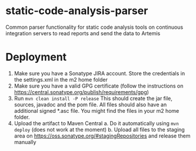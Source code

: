 # static-code-analysis-parser
Common parser functionality for static code analysis tools on continuous integration servers to read reports and send the data to Artemis

# Deployment

1. Make sure you have a Sonatype JIRA account. Store the credentials in the settings.xml in the m2 home folder
2. Make sure you have a valid GPG certificate (follow the instructions on https://central.sonatype.org/publish/requirements/gpg)
3. Run `mvn clean install -P release`
   This should create the jar file, sources, javadoc and the pom file. All files should also have an additional signed *.asc file. You might find the files in your m2 home folder. 
4. Upload the artifact to Maven Central
    a. Do it automatically using `mvn deploy` (does not work at the moment)
    b. Upload all files to the staging area on https://oss.sonatype.org/#stagingRepositories and release them manually
